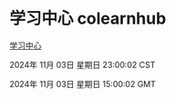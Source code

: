 # 学习中心 colearnhub
[学习中心](http://219.139.197.74:56308/colearnhub/)

2024年 11月 03日 星期日 23:00:02 CST

2024年 11月 03日 星期日 15:00:02 GMT
